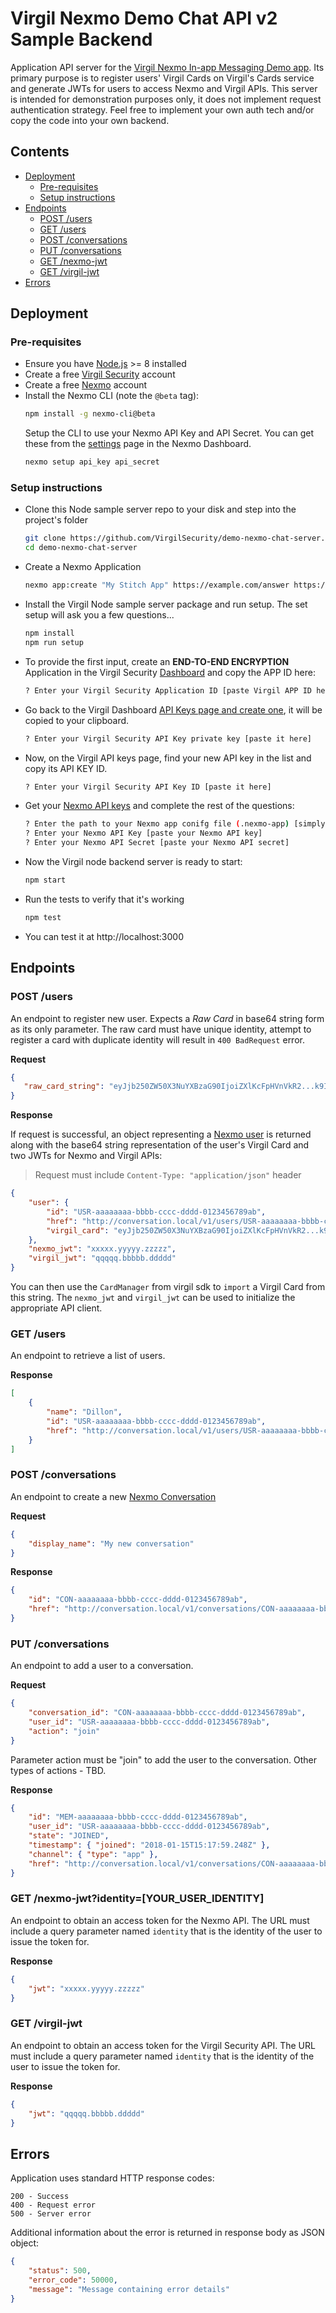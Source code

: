 # Virgil Nexmo Demo Chat API v2 Sample Backend

Application API server for the [Virgil Nexmo In-app Messaging Demo app](https://github.com/VirgilSecurity/demo-nexmo-chat-android). Its primary purpose is to register users' Virgil Cards on  Virgil's Cards service and generate JWTs for users to access Nexmo and Virgil APIs. This server 
is intended for demonstration purposes only, it does not implement request authentication strategy. Feel free to implement your own auth tech and/or copy the code into your own backend.

 ## Contents
 * [Deployment](#deployment)
    * [Pre-requisites](#pre-requisites)
    * [Setup instructions](#setup-instructions)
 * [Endpoints](#endpoints)
    * [POST /users](#post-users)
    * [GET /users](#get-users)
    * [POST /conversations](#post-conversations)
    * [PUT /conversations](#put-conversations)
    * [GET /nexmo-jwt](#get-nexmo-jwt)
    * [GET /virgil-jwt](#get-virgil-jwt)
 * [Errors](#errors)

## Deployment

### Pre-requisites

* Ensure you have [Node.js](https://nodejs.org/en/) >= 8 installed
* Create a free [Virgil Security](https://dashboard.virgilsecurity.com/) account
* Create a free [Nexmo](https://dashboard.nexmo.com/) account
* Install the Nexmo CLI (note the `@beta` tag):
	```sh
	npm install -g nexmo-cli@beta
	```
	Setup the CLI to use your Nexmo API Key and API Secret. You can get these from the 
	[settings](https://dashboard.nexmo.com/settings) page in the Nexmo Dashboard.
	```sh
	nexmo setup api_key api_secret
	```

### Setup instructions

* Clone this Node sample server repo to your disk and step into the project's folder
	```sh
	git clone https://github.com/VirgilSecurity/demo-nexmo-chat-server.git
	cd demo-nexmo-chat-server
	```
	
* Create a Nexmo Application
	```sh
	nexmo app:create "My Stitch App" https://example.com/answer https://example.com/event --type=rtc --keyfile=private.key
	```
	
* Install the Virgil Node sample server package and run setup. The set setup will ask you a few questions...
	```sh
	npm install
	npm run setup
	```
	
* To provide the first input, create an **END-TO-END ENCRYPTION** Application in the Virgil Security [Dashboard](https://dashboard.virgilsecurity.com/apps/new) and copy the APP ID here:
	```sh
	? Enter your Virgil Security Application ID [paste Virgil APP ID here]
	```
	
* Go back to the Virgil Dashboard [API Keys page and create one](https://dashboard.virgilsecurity.com/api-keys), it will be copied to your clipboard.
	```sh
	? Enter your Virgil Security API Key private key [paste it here]
	```

* Now, on the Virgil API keys page, find your new API key in the list and copy its API KEY ID.  
	```sh
	? Enter your Virgil Security API Key ID [paste it here]
	```
	
* Get your [Nexmo API keys](https://dashboard.nexmo.com/getting-started-guide) and complete the rest of the questions:
	```sh
	? Enter the path to your Nexmo app conifg file (.nexmo-app) [simply hit enter]
	? Enter your Nexmo API Key [paste your Nexmo API key]
	? Enter your Nexmo API Secret [paste your Nexmo API secret]
	```
	
* Now the Virgil node backend server is ready to start:
	```sh
	npm start
	```
	
* Run the tests to verify that it's working
	```sh
	npm test
	```
* You can test it at http://localhost:3000
 
 ## Endpoints
 
 ### POST /users
 
 An endpoint to register new user. Expects a _Raw Card_ in base64 string form as its only parameter.
 The raw card must have unique identity, attempt to register a card with duplicate identity will result in
 `400 BadRequest` error.
 
 **Request**
 ```json
{
	"raw_card_string": "eyJjb250ZW50X3NuYXBzaG90IjoiZXlKcFpHVnVkR2...k9In19fQ=="
}
```

**Response**

If request is successful, an object representing a [Nexmo user](https://developer.nexmo.com/stitch/in-app-messaging/guides/simple-conversation)
is returned along with the base64 string representation of the user's Virgil Card and two JWTs for Nexmo and Virgil
APIs:

> Request must include `Content-Type: "application/json"` header 
 
```json
{
	"user": {
		"id": "USR-aaaaaaaa-bbbb-cccc-dddd-0123456789ab",
		"href": "http://conversation.local/v1/users/USR-aaaaaaaa-bbbb-cccc-dddd-0123456789ab",
		"virgil_card": "eyJjb250ZW50X3NuYXBzaG90IjoiZXlKcFpHVnVkR2...k9In19fQ=="
	},
	"nexmo_jwt": "xxxxx.yyyyy.zzzzz",
	"virgil_jwt": "qqqqq.bbbbb.ddddd"
}
```
You can then use the `CardManager` from virgil sdk to `import` a Virgil Card from this string. The `nexmo_jwt` and
 `virgil_jwt` can be used to initialize the appropriate API client.

### GET /users

An endpoint to retrieve a list of users.

**Response**

```json
[
	{
		"name": "Dillon",
		"id": "USR-aaaaaaaa-bbbb-cccc-dddd-0123456789ab",
		"href": "http://conversation.local/v1/users/USR-aaaaaaaa-bbbb-cccc-dddd-0123456789ab"
	}
]
```

### POST /conversations

An endpoint to create a new [Nexmo Conversation](https://developer.nexmo.com/stitch/in-app-messaging/guides/simple-conversation)

**Request**

```json
{
	"display_name": "My new conversation" 
}
```

**Response**

```json
{
	"id": "CON-aaaaaaaa-bbbb-cccc-dddd-0123456789ab",
	"href": "http://conversation.local/v1/conversations/CON-aaaaaaaa-bbbb-cccc-dddd-0123456789ab"
}
```
   
### PUT /conversations

An endpoint to add a user to a conversation.

**Request**

```json
{
	"conversation_id": "CON-aaaaaaaa-bbbb-cccc-dddd-0123456789ab",
	"user_id": "USR-aaaaaaaa-bbbb-cccc-dddd-0123456789ab",
	"action": "join"
}
```

Parameter action must be "join" to add the user to the conversation. Other types of actions - TBD.

**Response**

```json
{ 
	"id": "MEM-aaaaaaaa-bbbb-cccc-dddd-0123456789ab",
	"user_id": "USR-aaaaaaaa-bbbb-cccc-dddd-0123456789ab",
	"state": "JOINED",
	"timestamp": { "joined": "2018-01-15T15:17:59.248Z" },
	"channel": { "type": "app" },
	"href": "http://conversation.local/v1/conversations/CON-aaaaaaaa-bbbb-cccc-dddd-0123456789ab/members/MEM-aaaaaaaa-bbbb-cccc-dddd-0123456789ab"
}
```

### GET /nexmo-jwt?identity=[YOUR_USER_IDENTITY]

An endpoint to obtain an access token for the Nexmo API. The URL must include a query parameter named `identity` that is the identity of the user to issue the token for.

**Response**
```json
{
	"jwt": "xxxxx.yyyyy.zzzzz"
}
```

### GET /virgil-jwt

An endpoint to obtain an access token for the Virgil Security API. The URL must include a query parameter named `identity` that is the identity of the user to issue the token for.

**Response**
```json
{
	"jwt": "qqqqq.bbbbb.ddddd"
}
```

## Errors

Application uses standard HTTP response codes:

```
200 - Success
400 - Request error
500 - Server error
```

Additional information about the error is returned in response body as JSON object:
```json
{
	"status": 500,
	"error_code": 50000,
	"message": "Message containing error details"
}
```
